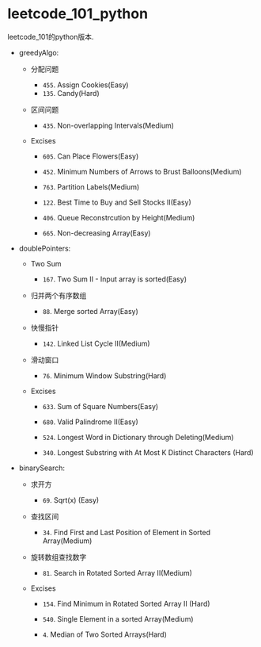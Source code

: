 # leetcode_101_python

leetcode_101的python版本.

- greedyAlgo:
    - 分配问题
        - `455`. Assign Cookies(Easy)
        - `135`. Candy(Hard)

    - 区间问题
        - `435`. Non-overlapping Intervals(Medium)

    - Excises
        - `605`. Can Place Flowers(Easy)
        - `452`. Minimum Numbers of Arrows to Brust Balloons(Medium)
        - `763`. Partition Labels(Medium)
        - `122`. Best Time to Buy and Sell Stocks II(Easy)  

        - `406`. Queue Reconstrcution by Height(Medium)
        - `665`. Non-decreasing Array(Easy)

- doublePointers:
    - Two Sum
        - `167`. Two Sum II - Input array is sorted(Easy)

    - 归并两个有序数组
        - `88`. Merge sorted Array(Easy)

    - 快慢指针
        - `142`. Linked List Cycle II(Medium)

    - 滑动窗口
        - `76`. Minimum Window Substring(Hard)

    - Excises
        - `633`. Sum of Square Numbers(Easy)
        - `680`. Valid Palindrome II(Easy)
        - `524`. Longest Word in Dictionary through Deleting(Medium)  

        - `340`. Longest Substring with At Most K Distinct Characters (Hard)
    

- binarySearch:
    - 求开方
        - `69`. Sqrt(x) (Easy)
    
    - 查找区间
        - `34`. Find First and Last Position of Element in Sorted Array(Medium)
    
    - 旋转数组查找数字
        - `81`. Search in Rotated Sorted Array II(Medium)
    
    - Excises
        - `154`. Find Minimum in Rotated Sorted Array II (Hard)
        - `540`. Single Element in a sorted Array(Medium)  

        - `4`. Median of Two Sorted Arrays(Hard)


